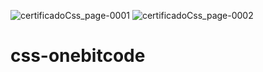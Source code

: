 ![certificadoCss_page-0001](https://github.com/Kellypsoares/css-onebitcode/assets/98422722/c5de00f6-6266-43c4-b89e-2932ebe20232)
![certificadoCss_page-0002](https://github.com/Kellypsoares/css-onebitcode/assets/98422722/24c9b40f-ac5a-44b7-9f55-20fb05f73078)
# css-onebitcode
